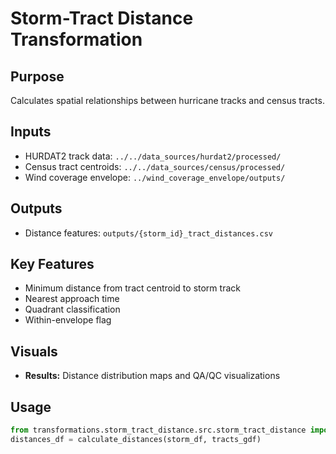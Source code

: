 # Storm-Tract Distance Transformation

## Purpose
Calculates spatial relationships between hurricane tracks and census tracts.

## Inputs
- HURDAT2 track data: `../../data_sources/hurdat2/processed/`
- Census tract centroids: `../../data_sources/census/processed/`
- Wind coverage envelope: `../wind_coverage_envelope/outputs/`

## Outputs
- Distance features: `outputs/{storm_id}_tract_distances.csv`

## Key Features
- Minimum distance from tract centroid to storm track
- Nearest approach time
- Quadrant classification
- Within-envelope flag

## Visuals
- **Results:** Distance distribution maps and QA/QC visualizations

## Usage
```python
from transformations.storm_tract_distance.src.storm_tract_distance import calculate_distances
distances_df = calculate_distances(storm_df, tracts_gdf)
```

